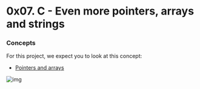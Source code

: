 # 0x07. C - Even more pointers, arrays and strings
### Concepts 
For this project, we expect you to look at this concept:
* [Pointers and arrays](https://intranet.alxswe.com/concepts/60)

![img](https://s3.amazonaws.com/intranet-projects-files/holbertonschool-low_level_programming/218/58fe6b229144b7fe5ebe88afe9ff5cabe2dd0863e1e79b2d02b4103c30b465dd.jpg)
